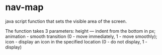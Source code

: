 # nav-map
java script function that sets the visible area of ​​the screen.

The function takes 3 parameters: 
height — indent from the bottom in px; 
animation - smooth transition (0 - move immediately, 1 - move smoothly); 
icon - display an icon in the specified location (0 - do not display, 1 - display)
